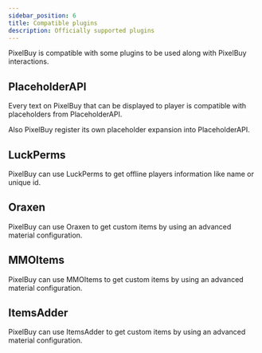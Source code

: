 ```yaml
---
sidebar_position: 6
title: Compatible plugins
description: Officially supported plugins
---
```


PixelBuy is compatible with some plugins to be used along with PixelBuy interactions.

## PlaceholderAPI

Every text on PixelBuy that can be displayed to player is compatible with placeholders from PlaceholderAPI.

Also PixelBuy register its own placeholder expansion into PlaceholderAPI.

## LuckPerms

PixelBuy can use LuckPerms to get offline players information like name or unique id.

## Oraxen

PixelBuy can use Oraxen to get custom items by using an advanced material configuration.

## MMOItems

PixelBuy can use MMOItems to get custom items by using an advanced material configuration.

## ItemsAdder

PixelBuy can use ItemsAdder to get custom items by using an advanced material configuration.